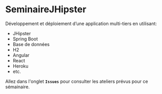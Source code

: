 # SeminaireJHipster
Développement et déploiement d’une application multi-tiers en utilisant: 
- JHipster
- Spring Boot
- Base de données
- H2
- Angular
- React
- Heroku
- etc.

Allez dans l'onglet **`Issues`** pour consulter les ateliers prévus pour ce sémainaire.
